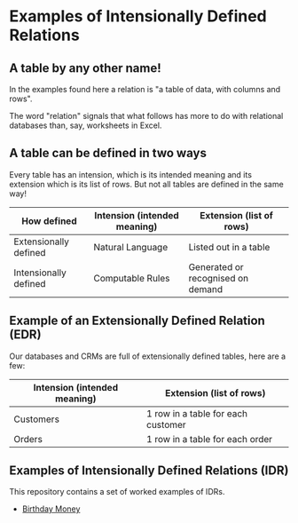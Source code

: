 # Examples of Intensionally Defined Relations

## A table by any other name!
In the examples found here a relation is "a table of data, with columns and rows". 

The word "relation" signals that what follows has more to do with relational databases than, say, worksheets in Excel.

## A table can be defined in two ways
Every table has an intension, which is its intended meaning and its extension which is its list of rows. But not all tables 
are defined in the same way!  

| How defined           | Intension (intended meaning) | Extension (list of rows)          |
|-----------------------|------------------------------|-----------------------------------|
| Extensionally defined | Natural Language             | Listed out in a table             |
| Intensionally defined | Computable Rules             | Generated or recognised on demand |

## Example of an Extensionally Defined Relation (EDR)
Our databases and CRMs are full of extensionally defined tables, here are a few:

| Intension (intended meaning) | Extension (list of rows)           |
|------------------------------|------------------------------------|
| Customers                    | 1 row in a table for each customer |
| Orders                       | 1 row in a table for each order    |

## Examples of Intensionally Defined Relations (IDR)
This repository contains a set of worked examples of IDRs.

- [Birthday Money](https://github.com/DavidPratten/idr-examples/tree/main/Birthday_money)




